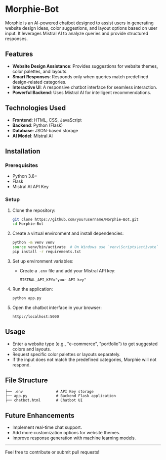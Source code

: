 # Morphie-Bot

Morphie is an AI-powered chatbot designed to assist users in generating website design ideas, color suggestions, and layout options based on user input. It leverages Mistral AI to analyze queries and provide structured responses.

## Features
- **Website Design Assistance**: Provides suggestions for website themes, color palettes, and layouts.
- **Smart Responses**: Responds only when queries match predefined design-related categories.
- **Interactive UI**: A responsive chatbot interface for seamless interaction.
- **Powerful Backend**: Uses Mistral AI for intelligent recommendations.

## Technologies Used
- **Frontend**: HTML, CSS, JavaScript
- **Backend**: Python (Flask)
- **Database**: JSON-based storage
- **AI Model**: Mistral AI

## Installation

### Prerequisites
- Python 3.8+
- Flask
- Mistral AI API Key

### Setup
1. Clone the repository:
   ```sh
   git clone https://github.com/yourusername/Morphie-Bot.git
   cd Morphie-Bot
   ```

2. Create a virtual environment and install dependencies:
   ```sh
   python -m venv venv
   source venv/bin/activate  # On Windows use `venv\Scripts\activate`
   pip install -r requirements.txt
   ```

3. Set up environment variables:
   - Create a `.env` file and add your Mistral API key:
     ```env
     MISTRAL_API_KEY="your API key"
     ```

4. Run the application:
   ```sh
   python app.py
   ```

5. Open the chatbot interface in your browser:
   ```
   http://localhost:5000
   ```

## Usage
- Enter a website type (e.g., "e-commerce", "portfolio") to get suggested colors and layouts.
- Request specific color palettes or layouts separately.
- If the input does not match the predefined categories, Morphie will not respond.

## File Structure
```
├── .env               # API Key storage
├── app.py             # Backend Flask application
├── chatbot.html       # Chatbot UI
```

## Future Enhancements
- Implement real-time chat support.
- Add more customization options for website themes.
- Improve response generation with machine learning models.

---
Feel free to contribute or submit pull requests!
